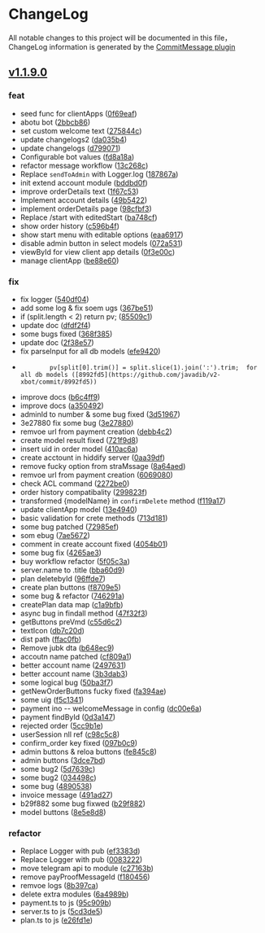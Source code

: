 # ChangeLog

All notable changes to this project will be documented in this file，ChangeLog information is generated by the [CommitMessage plugin](https://plugins.jetbrains.com/plugin/12256-commit-message-create)

## [v1.1.9.0](https://github.com/javadib/v2-xbot/compare/v1.1.9.0...master)


### feat

* seed func for clientApps ([0f69eaf](https://github.com/javadib/v2-xbot/commit/0f69eaf))
* abotu bot ([2bbcb86](https://github.com/javadib/v2-xbot/commit/2bbcb86))
* set custom welcome text ([275844c](https://github.com/javadib/v2-xbot/commit/275844c))
* update changelogs2 ([da035b4](https://github.com/javadib/v2-xbot/commit/da035b4))
* update changelogs ([d799071](https://github.com/javadib/v2-xbot/commit/d799071))
* Configurable bot values ([fd8a18a](https://github.com/javadib/v2-xbot/commit/fd8a18a))
* refactor message workflow ([13c268c](https://github.com/javadib/v2-xbot/commit/13c268c))
* Replace `sendToAdmin` with Logger.log ([187867a](https://github.com/javadib/v2-xbot/commit/187867a))
* init extend account module ([bddbd0f](https://github.com/javadib/v2-xbot/commit/bddbd0f))
* improve orderDetails text ([1f67c53](https://github.com/javadib/v2-xbot/commit/1f67c53))
* Implement account details ([49b5422](https://github.com/javadib/v2-xbot/commit/49b5422))
* implement orderDetails page ([98cfbf3](https://github.com/javadib/v2-xbot/commit/98cfbf3))
* Replace  /start with editedStart ([ba748cf](https://github.com/javadib/v2-xbot/commit/ba748cf))
* show order history ([c596b4f](https://github.com/javadib/v2-xbot/commit/c596b4f))
* show start menu with editable options ([eaa6917](https://github.com/javadib/v2-xbot/commit/eaa6917))
* disable admin button in select models ([072a531](https://github.com/javadib/v2-xbot/commit/072a531))
* viewById for view client app details ([0f3e00c](https://github.com/javadib/v2-xbot/commit/0f3e00c))
* manage clientApp ([be88e60](https://github.com/javadib/v2-xbot/commit/be88e60))


### fix

* fix logger ([540df04](https://github.com/javadib/v2-xbot/commit/540df04))
* add some log & fix soem ugs ([367be51](https://github.com/javadib/v2-xbot/commit/367be51))
* if (split.length < 2) return pv; ([85509c1](https://github.com/javadib/v2-xbot/commit/85509c1))
* update doc ([dfdf2f4](https://github.com/javadib/v2-xbot/commit/dfdf2f4))
* some bugs fixed ([368f385](https://github.com/javadib/v2-xbot/commit/368f385))
* update doc ([2f38e57](https://github.com/javadib/v2-xbot/commit/2f38e57))
* fix parseInput for all db models ([efe9420](https://github.com/javadib/v2-xbot/commit/efe9420))
*             pv[split[0].trim()] = split.slice(1).join(':').trim;  for all db models ([8992fd5](https://github.com/javadib/v2-xbot/commit/8992fd5))
* improve docs ([b6c4ff9](https://github.com/javadib/v2-xbot/commit/b6c4ff9))
* improve docs ([a350492](https://github.com/javadib/v2-xbot/commit/a350492))
* adminId to number & some bug fixed ([3d51967](https://github.com/javadib/v2-xbot/commit/3d51967))
* 3e27880 fix some bug ([3e27880](https://github.com/javadib/v2-xbot/commit/3e27880))
* remvoe url from payment creation ([debb4c2](https://github.com/javadib/v2-xbot/commit/debb4c2))
* create model result fixed ([721f9d8](https://github.com/javadib/v2-xbot/commit/721f9d8))
* insert uid in order model ([410ac6a](https://github.com/javadib/v2-xbot/commit/410ac6a))
* create acctount in hiddify server ([0aa39df](https://github.com/javadib/v2-xbot/commit/0aa39df))
* remove fucky option from straMssage ([8a64aed](https://github.com/javadib/v2-xbot/commit/8a64aed))
* remvoe url from payment creation ([6069080](https://github.com/javadib/v2-xbot/commit/6069080))
* check ACL command ([2272be0](https://github.com/javadib/v2-xbot/commit/2272be0))
* order history compatibality ([299823f](https://github.com/javadib/v2-xbot/commit/299823f))
* transformed {modelName} in `confirmDelete` method ([f119a17](https://github.com/javadib/v2-xbot/commit/f119a17))
* update clientApp model ([13e4940](https://github.com/javadib/v2-xbot/commit/13e4940))
* basic validation for crete methods ([713d181](https://github.com/javadib/v2-xbot/commit/713d181))
* some bug patched ([72985ef](https://github.com/javadib/v2-xbot/commit/72985ef))
* som ebug ([7ae5672](https://github.com/javadib/v2-xbot/commit/7ae5672))
* comment in create account fixed ([4054b01](https://github.com/javadib/v2-xbot/commit/4054b01))
* some bug fix ([4265ae3](https://github.com/javadib/v2-xbot/commit/4265ae3))
* buy workflow refactor ([5f05c3a](https://github.com/javadib/v2-xbot/commit/5f05c3a))
* server.name to .title ([bba60d9](https://github.com/javadib/v2-xbot/commit/bba60d9))
* plan deletebyId ([96ffde7](https://github.com/javadib/v2-xbot/commit/96ffde7))
* create plan buttons ([f8709e5](https://github.com/javadib/v2-xbot/commit/f8709e5))
* some bug & refactor ([746291a](https://github.com/javadib/v2-xbot/commit/746291a))
* createPlan data map ([c1a9bfb](https://github.com/javadib/v2-xbot/commit/c1a9bfb))
* async bug in findall method ([47f32f3](https://github.com/javadib/v2-xbot/commit/47f32f3))
* getButtons preVmd ([c55d6c2](https://github.com/javadib/v2-xbot/commit/c55d6c2))
* textIcon ([db7c20d](https://github.com/javadib/v2-xbot/commit/db7c20d))
* dist path ([ffac0fb](https://github.com/javadib/v2-xbot/commit/ffac0fb))
* Remove jubk dta ([b648ec9](https://github.com/javadib/v2-xbot/commit/b648ec9))
* accoutn name patched ([cf809a1](https://github.com/javadib/v2-xbot/commit/cf809a1))
* better account name ([2497631](https://github.com/javadib/v2-xbot/commit/2497631))
* better account name ([3b3dab3](https://github.com/javadib/v2-xbot/commit/3b3dab3))
* some logical bug ([50ba3f7](https://github.com/javadib/v2-xbot/commit/50ba3f7))
* getNewOrderButtons fucky fixed ([fa394ae](https://github.com/javadib/v2-xbot/commit/fa394ae))
* some uig ([f5c1341](https://github.com/javadib/v2-xbot/commit/f5c1341))
* payment ino -- welcomeMessage in config ([dc00e6a](https://github.com/javadib/v2-xbot/commit/dc00e6a))
* payment findById ([0d3a147](https://github.com/javadib/v2-xbot/commit/0d3a147))
* rejected order ([5cc9b1e](https://github.com/javadib/v2-xbot/commit/5cc9b1e))
* userSession nll ref ([c98c5c8](https://github.com/javadib/v2-xbot/commit/c98c5c8))
* confirm_order key fixed ([097b0c9](https://github.com/javadib/v2-xbot/commit/097b0c9))
* admin buttons & reloa buttons ([fe845c8](https://github.com/javadib/v2-xbot/commit/fe845c8))
* admin buttons ([3dce7bd](https://github.com/javadib/v2-xbot/commit/3dce7bd))
* some bug2 ([5d7639c](https://github.com/javadib/v2-xbot/commit/5d7639c))
* some bug2 ([034498c](https://github.com/javadib/v2-xbot/commit/034498c))
* some bug ([4890538](https://github.com/javadib/v2-xbot/commit/4890538))
* invoice message ([491ad27](https://github.com/javadib/v2-xbot/commit/491ad27))
* b29f882 some bug fixwed ([b29f882](https://github.com/javadib/v2-xbot/commit/b29f882))
* model buttons ([8e5e8d8](https://github.com/javadib/v2-xbot/commit/8e5e8d8))


### refactor

* Replace Logger with pub ([ef3383d](https://github.com/javadib/v2-xbot/commit/ef3383d))
* Replace Logger with pub ([0083222](https://github.com/javadib/v2-xbot/commit/0083222))
* move telegram api to module ([c27163b](https://github.com/javadib/v2-xbot/commit/c27163b))
* remove payProofMessageId ([f180456](https://github.com/javadib/v2-xbot/commit/f180456))
* remvoe logs ([8b397ca](https://github.com/javadib/v2-xbot/commit/8b397ca))
* delete extra modules ([6a4989b](https://github.com/javadib/v2-xbot/commit/6a4989b))
* payment.ts to js ([95c909b](https://github.com/javadib/v2-xbot/commit/95c909b))
* server.ts to js ([5cd3de5](https://github.com/javadib/v2-xbot/commit/5cd3de5))
* plan.ts to js ([e26fd1e](https://github.com/javadib/v2-xbot/commit/e26fd1e))

